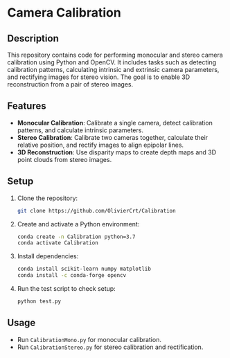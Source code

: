 # Camera Calibration

## Description

This repository contains code for performing monocular and stereo camera calibration using Python and OpenCV. It includes tasks such as detecting calibration patterns, calculating intrinsic and extrinsic camera parameters, and rectifying images for stereo vision. The goal is to enable 3D reconstruction from a pair of stereo images.

## Features

- **Monocular Calibration**: Calibrate a single camera, detect calibration patterns, and calculate intrinsic parameters.
- **Stereo Calibration**: Calibrate two cameras together, calculate their relative position, and rectify images to align epipolar lines.
- **3D Reconstruction**: Use disparity maps to create depth maps and 3D point clouds from stereo images.

## Setup

1. Clone the repository:
    ```bash
    git clone https://github.com/OlivierCrt/Calibration
    ```

2. Create and activate a Python environment:
    ```bash
    conda create -n Calibration python=3.7
    conda activate Calibration
    ```

3. Install dependencies:
    ```bash
    conda install scikit-learn numpy matplotlib
    conda install -c conda-forge opencv
    ```

4. Run the test script to check setup:
    ```bash
    python test.py
    ```

## Usage

- Run `CalibrationMono.py` for monocular calibration.
- Run `CalibrationStereo.py` for stereo calibration and rectification.

